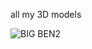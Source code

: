 all my 3D models

![BIG BEN2](https://github.com/user-attachments/assets/3d1c4804-483c-4126-a1bb-4a7057a66b58)
